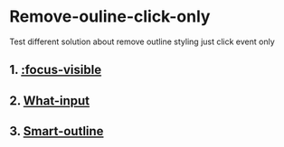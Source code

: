 # Remove-ouline-click-only
Test different solution about remove outline styling just click event only

## 1. [:focus-visible](https://drafts.csswg.org/selectors-4/#the-focus-visible-pseudo)

## 2. [What-input](https://github.com/ten1seven/what-input)

## 3. [Smart-outline](https://github.com/ambassify/smart-outline)

